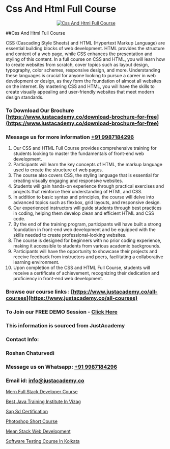 # Css And Html Full Course

<p align="center">
  <a href="https://justacademy.co/course-detail/html-training">
    <img src="https://justacademy.co/storage2/course_image/1676636567_course_image.webp" alt="Css And Html Full Course">
  </a>
</p>
##Css And Html Full Course

CSS (Cascading Style Sheets) and HTML (Hypertext Markup Language) are essential building blocks of web development. HTML provides the structure and content of a web page, while CSS enhances the presentation and styling of this content. In a full course on CSS and HTML, you will learn how to create websites from scratch, cover topics such as layout design, typography, color schemes, responsive design, and more. Understanding these languages is crucial for anyone looking to pursue a career in web development or design, as they form the foundation of almost all websites on the internet. By mastering CSS and HTML, you will have the skills to create visually appealing and user-friendly websites that meet modern design standards.
### To Download Our Brochure [https://www.justacademy.co/download-brochure-for-free](https://www.justacademy.co/download-brochure-for-free)
### Message us for more information [+91 9987184296](https://api.whatsapp.com/send?phone=919987184296)
1) Our CSS and HTML Full Course provides comprehensive training for students looking to master the fundamentals of front-end web development.
2) Participants will learn the key concepts of HTML, the markup language used to create the structure of web pages.
3) The course also covers CSS, the styling language that is essential for creating visually engaging and responsive websites.
4) Students will gain hands-on experience through practical exercises and projects that reinforce their understanding of HTML and CSS.
5) In addition to basic syntax and principles, the course will delve into advanced topics such as flexbox, grid layouts, and responsive design.
6) Our experienced instructors will guide students through best practices in coding, helping them develop clean and efficient HTML and CSS code.
7) By the end of the training program, participants will have built a strong foundation in front-end web development and be equipped with the skills needed to create professional-looking websites.
8) The course is designed for beginners with no prior coding experience, making it accessible to students from various academic backgrounds.
9) Participants will have the opportunity to showcase their projects and receive feedback from instructors and peers, facilitating a collaborative learning environment.
10) Upon completion of the CSS and HTML Full Course, students will receive a certificate of achievement, recognizing their dedication and proficiency in front-end web development.

### Browse our course links : [https://www.justacademy.co/all-courses](https://www.justacademy.co/all-courses) 
### To Join our FREE DEMO Session - [Click Here](https://www.justacademy.co/register-for-course-demo)


### This information is sourced from JustAcademy
### Contact Info:
### Roshan Chaturvedi
### Message us on Whatsapp: [+91 9987184296](https://api.whatsapp.com/send?phone=919987184296)
### Email id: [info@justacademy.co](mailto:info@justacademy.co)
                
[Mern Full Stack Developer Course](https://www.linkedin.com/pulse/mern-full-stack-developer-course-justacademy-coimbatore-ut85c/)

[Best Java Training Institute In Vizag](https://www.linkedin.com/pulse/best-java-training-institute-vizag-justacademy-austin-fal9f?trackingId=Zdf8t8EjUAZZU4szkb7FNw%3D%3D&lipi=urn%3Ali%3Apage%3Ad_flagship3_company_admin%3BrhDqhIEPSEqTPBwm7X%2FbEg%3D%3D)

[Sap Sd Certification](https://medium.com/@negishivu99/sap-sd-certification-14a4bb8833b9)

[Photoshop Short Course](https://medium.com/@ranepooja/photoshop-short-course-cf3a88adf409)

[Mean Stack Web Development](https://justacademyin.github.io/justacademy/mean-stack-web-development)

[Software Testing Course In Kolkata](https://justacademyin.github.io/justacademy/software-testing-course-in-kolkata)

